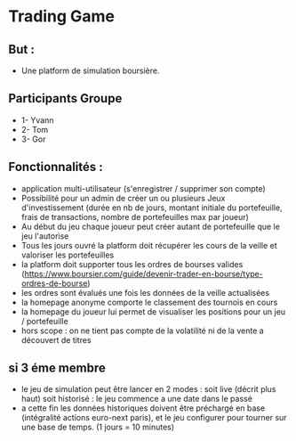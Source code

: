 # Trading Game

## But : 

* Une platform de simulation boursière.


## Participants Groupe
* 1- Yvann
* 2- Tom
* 3- Gor



## Fonctionnalités : 
 
 * application multi-utilisateur (s'enregistrer / supprimer son compte)
 * Possibilité pour un admin de créer un ou plusieurs Jeux d'investissement (durée en nb de jours, montant initiale du portefeuille, frais de transactions, nombre de portefeuilles max par joueur)
 * Au début du jeu chaque joueur peut créer autant de portefeuille que le jeu l'autorise
 * Tous les jours ouvré la platform doit récupérer les cours de la veille et valoriser les portefeuilles
 * la platform doit supporter tous les ordres de bourses valides (https://www.boursier.com/guide/devenir-trader-en-bourse/type-ordres-de-bourse)
 * les ordres sont évalués une fois les données de la veille actualisées  
 * la homepage anonyme comporte le classement des tournois en cours
 * la homepage du joueur lui permet de visualiser les positions pour un jeu / portefeuille 
 * hors scope : on ne tient pas compte de la volatilité ni de la vente a découvert de titres

 
 
## si 3 éme membre

 * le jeu de simulation peut être lancer en 2 modes : soit live (décrit plus haut) soit historisé : le jeu commence a une date dans le passé
 * a cette fin les données historiques doivent être préchargé en base (intégralité actions euro-next paris), et le jeu configurer pour tourner sur une base de temps. (1 jours = 10 minutes)

